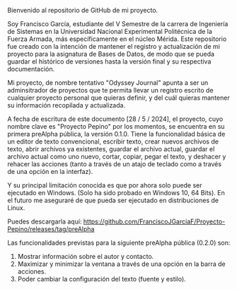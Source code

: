 Bienvenido al repositorio de GitHub de mi proyecto.

Soy Francisco García, estudiante del V Semestre de la carrera de Ingeniería de Sistemas en la Universidad Nacional Experimental Politécnica de la Fuerza Armada, más específicamente en el núcleo Mérida.
Este repositorio fue creado con la intención de mantener el registro y actualización de mi proyecto para la asignatura de Bases de Datos, de modo que se pueda guardar el histórico de versiones hasta la 
versión final y su respectiva documentación.

Mi proyecto, de nombre tentativo "Odyssey Journal" apunta a ser un adminsitrador de proyectos que te permita llevar un registro escrito de cualquier proyecto personal que quieras definir, y del cuál 
quieras mantener su información recopilada y actualizada. 

A fecha de escritura de este documento [28 / 5 / 2024], el proyecto, cuyo nombre clave es "Proyecto Pepino" por los momentos, se encuentra en su primera preAlpha pública, la versión 0.1.0.
Tiene la funcionalidad básica de un editor de texto convencional, escribir texto, crear nuevos archivos de texto, abrir archivos ya existentes, guardar el archivo actual, guardar el archivo actual como
uno nuevo, cortar, copiar, pegar el texto, y deshacer y rehacer las acciones (tanto a través de un atajo de teclado como a través de una opción en la interfaz).

Y su principal limitación conocida es que por ahora solo puede ser ejecutado en Windows. (Solo ha sido probado en Windows 10, 64 Bits).
En el futuro me aseguraré de que pueda ser ejecutado en distribuciones de Linux.

Puedes descargarla aquí: https://github.com/FranciscoJGarciaF/Proyecto-Pepino/releases/tag/preAlpha

Las funcionalidades previstas para la siguiente preAlpha pública (0.2.0) son:
1. Mostrar información sobre el autor y contacto.
2. Maximizar y minimizar la ventana a través de una opción en la barra de acciones.
3. Poder cambiar la configuración del texto (fuente y estilo). 

